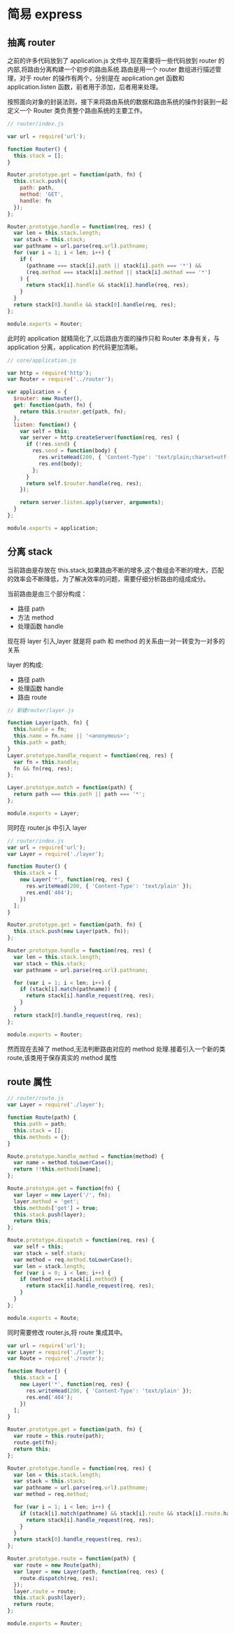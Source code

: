 # 简易 express

## 抽离 router

之前的许多代码放到了 application.js 文件中,现在需要将一些代码放到 router 的内部,将路由分离构建一个初步的路由系统.路由是用一个 router 数组进行描述管理，对于 router 的操作有两个，分别是在 application.get 函数和 application.listen 函数，前者用于添加，后者用来处理。

按照面向对象的封装法则，接下来将路由系统的数据和路由系统的操作封装到一起定义一个 Router 类负责整个路由系统的主要工作。

```js
// router/index.js

var url = require('url');

function Router() {
  this.stack = [];
}

Router.prototype.get = function(path, fn) {
  this.stack.push({
    path: path,
    method: 'GET',
    handle: fn
  });
};

Router.prototype.handle = function(req, res) {
  var len = this.stack.length;
  var stack = this.stack;
  var pathname = url.parse(req.url).pathname;
  for (var i = 1; i < len; i++) {
    if (
      (pathname === stack[i].path || stack[i].path === '*') &&
      (req.method === stack[i].method || stack[i].method === '*')
    ) {
      return stack[i].handle && stack[i].handle(req, res);
    }
  }
  return stack[0].handle && stack[0].handle(req, res);
};

module.exports = Router;
```

此时的 application 就精简化了,以后路由方面的操作只和 Router 本身有关，与 application 分离，application 的代码更加清晰。

```js
// core/application.js

var http = require('http');
var Router = require('../router');

var application = {
  $router: new Router(),
  get: function(path, fn) {
    return this.$router.get(path, fn);
  },
  listen: function() {
    var self = this;
    var server = http.createServer(function(req, res) {
      if (!res.send) {
        res.send = function(body) {
          res.writeHead(200, { 'Content-Type': 'text/plain;charset=utf-8' });
          res.end(body);
        };
      }
      return self.$router.handle(req, res);
    });

    return server.listen.apply(server, arguments);
  }
};

module.exports = application;
```

## 分离 stack

当前路由是存放在 this.stack,如果路由不断的增多,这个数组会不断的增大，匹配的效率会不断降低，为了解决效率的问题，需要仔细分析路由的组成成分。

当前路由是由三个部分构成：

- 路径 path
- 方法 method
- 处理函数 handle

现在将 layer 引入,layer 就是将 path 和 method 的关系由一对一转变为一对多的关系

layer 的构成:

- 路径 path
- 处理函数 handle
- 路由 route

```js
// 新建router/layer.js

function Layer(path, fn) {
  this.handle = fn;
  this.name = fn.name || '<anonymous>';
  this.path = path;
}
Layer.prototype.handle_request = function(req, res) {
  var fn = this.handle;
  fn && fn(req, res);
};

Layer.prototype.match = function(path) {
  return path === this.path || path === '*';
};

module.exports = Layer;
```

同时在 router.js 中引入 layer

```js
// router/index.js
var url = require('url');
var Layer = require('./layer');

function Router() {
  this.stack = [
    new Layer('*', function(req, res) {
      res.writeHead(200, { 'Content-Type': 'text/plain' });
      res.end('404');
    })
  ];
}

Router.prototype.get = function(path, fn) {
  this.stack.push(new Layer(path, fn));
};

Router.prototype.handle = function(req, res) {
  var len = this.stack.length;
  var stack = this.stack;
  var pathname = url.parse(req.url).pathname;

  for (var i = 1; i < len; i++) {
    if (stack[i].match(pathname)) {
      return stack[i].handle_request(req, res);
    }
  }
  return stack[0].handle_request(req, res);
};

module.exports = Router;
```

然而现在去掉了 method,无法判断路由对应的 method 处理.接着引入一个新的类 route,该类用于保存真实的 method 属性

## route 属性

```js
// router/route.js
var Layer = require('./layer');

function Route(path) {
  this.path = path;
  this.stack = [];
  this.methods = {};
}

Route.prototype.handle_method = function(method) {
  var name = method.toLowerCase();
  return !!this.methods[name];
};

Route.prototype.get = function(fn) {
  var layer = new Layer('/', fn);
  layer.method = 'get';
  this.methods['get'] = true;
  this.stack.push(layer);
  return this;
};

Route.prototype.dispatch = function(req, res) {
  var self = this;
  var stack = self.stack;
  var method = req.method.toLowerCase();
  var len = stack.length;
  for (var i = 0; i < len; i++) {
    if (method === stack[i].method) {
      return stack[i].handle_request(req, res);
    }
  }
};

module.exports = Route;
```

同时需要修改 router.js,将 route 集成其中。

```js
var url = require('url');
var Layer = require('./layer');
var Route = require('./route');

function Router() {
  this.stack = [
    new Layer('*', function(req, res) {
      res.writeHead(200, { 'Content-Type': 'text/plain' });
      res.end('404');
    })
  ];
}

Router.prototype.get = function(path, fn) {
  var route = this.route(path);
  route.get(fn);
  return this;
};

Router.prototype.handle = function(req, res) {
  var len = this.stack.length;
  var stack = this.stack;
  var pathname = url.parse(req.url).pathname;
  var method = req.method;

  for (var i = 1; i < len; i++) {
    if (stack[i].match(pathname) && stack[i].route && stack[i].route.handle_method(method)) {
      return stack[i].handle_request(req, res);
    }
  }
  return stack[0].handle_request(req, res);
};

Router.prototype.route = function(path) {
  var route = new Route(path);
  var layer = new Layer(path, function(req, res) {
    route.dispatch(req, res);
  });
  layer.route = route;
  this.stack.push(layer);
  return route;
};

module.exports = Router;
```
